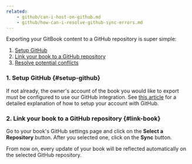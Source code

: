 ```yaml
---
related:
    - github/can-i-host-on-github.md
    - github/how-can-i-resolve-github-sync-errors.md
---
```


Exporting your GitBook content to a GitHub repository is super simple:

1. [Setup GitHub](#setup-github)
2. [Link your book to a GitHub repository](#link-book)
3. [Resolve potential conflicts](./how-can-i-resolve-github-sync-errors.md)

### 1. Setup GitHub {#setup-github}

If not already, the owner's account of the book you would like to export
must be configured to use our GitHub integration. See [this article](can-i-host-on-github.md#github-integration) for
a detailed explanation of how to setup your account with GitHub.

### 2. Link your book to a GitHub repository {#link-book}

Go to your book's GitHub settings page and click on the **Select a Repository** button.
After you selected one, click on the **Sync** button.

From now on, every update of your book will be reflected automatically on
the selected GitHub repository.
